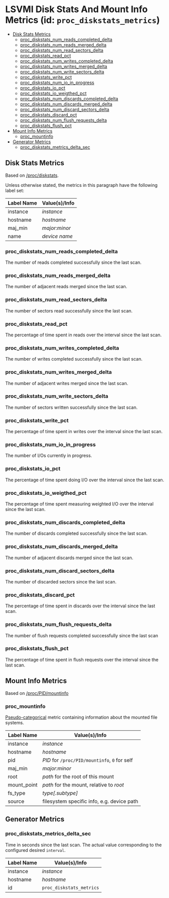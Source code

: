 # LSVMI Disk Stats And Mount Info Metrics (id: `proc_diskstats_metrics`)

<!-- TOC tocDepth:2..3 chapterDepth:2..6 -->

- [Disk Stats Metrics](#disk-stats-metrics)
  - [proc_diskstats_num_reads_completed_delta](#proc_diskstats_num_reads_completed_delta)
  - [proc_diskstats_num_reads_merged_delta](#proc_diskstats_num_reads_merged_delta)
  - [proc_diskstats_num_read_sectors_delta](#proc_diskstats_num_read_sectors_delta)
  - [proc_diskstats_read_pct](#proc_diskstats_read_pct)
  - [proc_diskstats_num_writes_completed_delta](#proc_diskstats_num_writes_completed_delta)
  - [proc_diskstats_num_writes_merged_delta](#proc_diskstats_num_writes_merged_delta)
  - [proc_diskstats_num_write_sectors_delta](#proc_diskstats_num_write_sectors_delta)
  - [proc_diskstats_write_pct](#proc_diskstats_write_pct)
  - [proc_diskstats_num_io_in_progress](#proc_diskstats_num_io_in_progress)
  - [proc_diskstats_io_pct](#proc_diskstats_io_pct)
  - [proc_diskstats_io_weigthed_pct](#proc_diskstats_io_weigthed_pct)
  - [proc_diskstats_num_discards_completed_delta](#proc_diskstats_num_discards_completed_delta)
  - [proc_diskstats_num_discards_merged_delta](#proc_diskstats_num_discards_merged_delta)
  - [proc_diskstats_num_discard_sectors_delta](#proc_diskstats_num_discard_sectors_delta)
  - [proc_diskstats_discard_pct](#proc_diskstats_discard_pct)
  - [proc_diskstats_num_flush_requests_delta](#proc_diskstats_num_flush_requests_delta)
  - [proc_diskstats_flush_pct](#proc_diskstats_flush_pct)
- [Mount Info Metrics](#mount-info-metrics)
  - [proc_mountinfo](#proc_mountinfo)
- [Generator Metrics](#generator-metrics)
  - [proc_diskstats_metrics_delta_sec](#proc_diskstats_metrics_delta_sec)

<!-- /TOC -->
## Disk Stats Metrics

Based on [/proc/diskstats](https://github.com/torvalds/linux/blob/master/Documentation/admin-guide/iostats.rst).

Unless otherwise stated, the metrics in this paragraph have the following label set:

| Label Name | Value(s)/Info |
| --- | --- |
| instance | _instance_ |
| hostname | _hostname_ |
| maj_min | _major:minor_ |
| name | _device name_ |

### proc_diskstats_num_reads_completed_delta

The number of reads completed successfully since the last scan.

### proc_diskstats_num_reads_merged_delta

The number of adjacent reads merged since the last scan.

### proc_diskstats_num_read_sectors_delta

The number of sectors read successfully since the last scan.

### proc_diskstats_read_pct

The percentage of time spent in reads over the interval since the last scan.

### proc_diskstats_num_writes_completed_delta

The number of writes completed successfully since the last scan.

### proc_diskstats_num_writes_merged_delta

The number of adjacent writes merged since the last scan.

### proc_diskstats_num_write_sectors_delta

The number of sectors written successfully since the last scan.

### proc_diskstats_write_pct

The percentage of time spent in writes over the interval since the last scan.

### proc_diskstats_num_io_in_progress

The number of I/Os currently in progress.

### proc_diskstats_io_pct

The percentage of time spent doing I/O over the interval since the last scan.

### proc_diskstats_io_weigthed_pct

The percentage of time spent measuring weighted I/O over the interval since the last scan.

### proc_diskstats_num_discards_completed_delta

The number of discards completed successfully since the last scan.

### proc_diskstats_num_discards_merged_delta

The number of adjacent discards merged since the last scan.

### proc_diskstats_num_discard_sectors_delta

The number of discarded sectors since the last scan.

### proc_diskstats_discard_pct

The percentage of time spent in discards over the interval since the last scan.

### proc_diskstats_num_flush_requests_delta

The number of flush requests completed successfully since the last scan

### proc_diskstats_flush_pct

The percentage of time spent in flush requests over the interval since the last scan.

## Mount Info Metrics

Based on [/proc/PID/mountinfo](https://man7.org/linux/man-pages/man5/proc_pid_mountinfo.5.html)

### proc_mountinfo

[Pseudo-categorical](internals.md#pseudo-categorical-metrics ) metric containing information about the mounted file systems.

| Label Name | Value(s)/Info |
| --- | --- |
| instance | _instance_ |
| hostname | _hostname_ |
| pid | _PID_ for `/proc/PID/mountinfo`, `0` for self |
| maj_min | _major:minor_ |
| root | _path_ for the root of this mount |
| mount_point | _path_ for the mount, relative to _root_ |
| fs_type | _type\[.subtype\]_ |
| source | filesystem specific info, e.g. device path |

## Generator Metrics

### proc_diskstats_metrics_delta_sec

Time in seconds since the last scan. The actual value corresponding to the configured desired `interval`.

| Label Name | Value(s)/Info |
| --- | --- |
| instance | _instance_ |
| hostname | _hostname_ |
| id | `proc_diskstats_metrics` |
